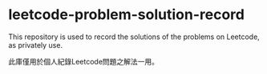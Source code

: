 # leetcode-problem-solution-record
This repository is used to record the solutions of the problems on Leetcode, as privately use.

此庫僅用於個人紀錄Leetcode問題之解法一用。
